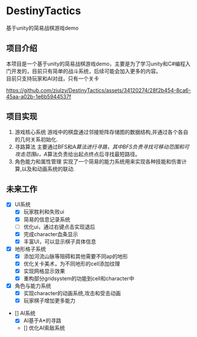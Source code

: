 # DestinyTactics
基于unity的简易战棋游戏demo
## 项目介绍
本项目是一个基于unity的简易战棋游戏demo，主要是为了学习unity和C#编程入门开发的，目前只有简单的战斗系统，后续可能会加入更多的内容。  
目前只支持玩家和AI对战，只有一个关卡  

[//]: # (![]&#40;image.jpg&#41;)
[//]: # (<iframe height=498 width=510 src="./video.mkv">  )
https://github.com/zjulzy/DestinyTactics/assets/34120274/28f2b454-8ca6-45aa-a02b-1e6b5944537f

## 项目实现
1. 游戏核心系统
游戏中的棋盘通过邻接矩阵存储图的数据结构,并通过各个各自的几何关系初始化.
2. 寻路算法
主要通过BFS和A*算法进行寻路，其中BFS负责寻找可移动范围和可攻击范围u，A*算法负责给出起点终点后寻找最短路径。 
3. 角色能力和属性管理
实现了一个简易的能力系统用来实现各种技能和伤害计算,以及和动画系统的联动.  

## 未来工作

* [x] UI系统
  * [x] 玩家胜利和失败ui
  * [x] 简易的信息记录系统
  * [ ] 优化ui，通过右键点击实现退后
  * [x] 完成character血条显示
  * [x] 丰富UI，可以显示棋子具体信息
  
* [x] 地形格子系统
  * [x] 添加河流山脉等阻碍和其他需要不同ap的地形
  * [x] 优化关卡美术，为不同地形的cell添加纹理
  * [x] 实现网格显示效果
  * [x] 重构部分gridsystem的功能到cell和character中
  
* [x] 角色与能力系统
  * [x] 实现character的动画系统,攻击和受击动画
  * [x] 玩家棋子增加更多能力

* [] AI系统
  * [x] AI基于A*的寻路
  * [] 优化AI索敌系统



